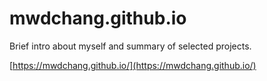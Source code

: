 mwdchang.github.io
==================
Brief intro about myself and summary of selected projects.

[https://mwdchang.github.io/](https://mwdchang.github.io/)
